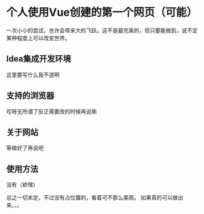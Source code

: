# 个人使用Vue创建的第一个网页（可能）

一次小小的尝试，也许会带来大的飞跃。这不是最完美的，但只要能做到，说不定某种程度上可以改变世界。

## Idea集成开发环境

这里要写什么我不道啊

## 支持的浏览器

哎呀无所谓了反正需要改的时候再说嘛

## 关于网站

等做好了再说吧

## 使用方法

没有（欸嘿）


总之一切未定，不过没有占位置的，看着可不那么美观。
如果真的可以做出来。。。

